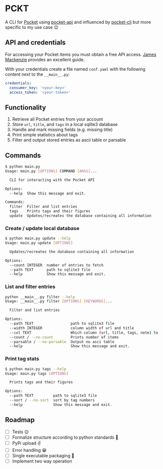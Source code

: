 # PCKT

A CLI for [Pocket](https://getpocket.com/) using [pocket-api](https://github.com/rakanalh/pocket-api) and influenced by [pocket-cli](https://github.com/rakanalh/pocket-cli) but more specific to my use case :wink:

## API and credentials

For accessing your Pocket items you must obtain a free API access. [James Mackenzie](https://www.jamesfmackenzie.com/getting-started-with-the-pocket-developer-api/) provides an excellent guide.

With your credentials create a file named `conf.yaml` with the following content next to the `__main__.py`:

```yaml
credentials:
  consumer_key: '<your-key>'
  access_token: '<your-token>'
```

## Functionality

1. Retrieve all Pocket entries from your account
1. Store `url`, `title`, and `tags` in a local sqlite3 database
1. Handle and mark missing fields (e.g. missing title)
1. Print simple statistics about tags
1. Filter and output stored entries as ascii table or parsable

## Commands

```bash
$ python main.py
Usage: main.py [OPTIONS] COMMAND [ARGS]...

  CLI for interacting with the Pocket API

Options:
  --help  Show this message and exit.

Commands:
  filter  Filter and list entries
  tags    Prints tags and their figures
  update  Updates/recreates the database containing all information
```

### Create / update local database
```bash
$ python main.py update --help
Usage: main.py update [OPTIONS]

  Updates/recreates the database containing all information

Options:
  --count INTEGER  number of entries to fetch
  --path TEXT      path to sqlite3 file
  --help           Show this message and exit.
```

### List and filter entries

```bash
python __main__.py filter --help
Usage: __main__.py filter [OPTIONS] [KEYWORDS]...

  Filter and list entries

Options:
  --path TEXT                 path to sqlite3 file
  --width INTEGER             column width of url and title
  --col TEXT                  Which column (url, title, tags, note) to search
  --count / --no-count        Prints number of items
  --parsable / --no-parsable  Output no asci table
  --help                      Show this message and exit.
```

### Print tag stats

```bash
$ python main.py tags --help
Usage: main.py tags [OPTIONS]

  Prints tags and their figures

Options:
  --path TEXT         path to sqlite3 file
  --sort / --no-sort  sort by tag numbers
  --help              Show this message and exit.
```

## Roadmap

- [ ] Tests :wink:
- [ ] Formalize structure according to python standards :cop:
- [ ] PyPi upload :v:
- [ ] Error handling :grin:
- [ ] Single executable packaging :100:
- [ ] Implement two way operation
